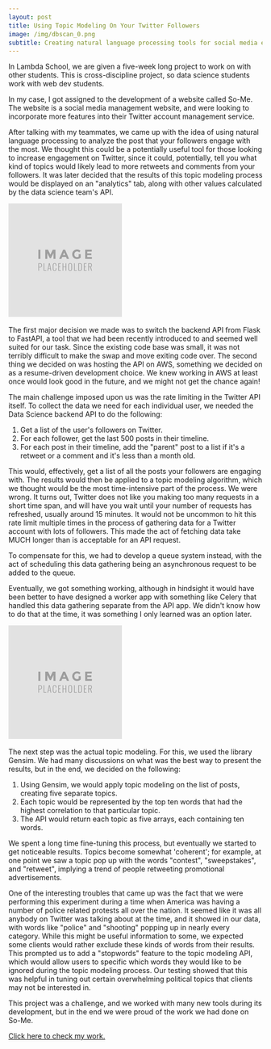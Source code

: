 ```yaml
---
layout: post
title: Using Topic Modeling On Your Twitter Followers
image: /img/dbscan_0.png
subtitle: Creating natural language processing tools for social media engagement analysis
---
```


In Lambda School, we are given a five-week long project to work on with other students. This is cross-discipline project, so data science students work with web dev students. 

In my case, I got assigned to the development of a website called So-Me. The website is a social media management website, and were looking to incorporate more features into their Twitter account management service. 

After talking with my teammates, we came up with the idea of using natural language processing to analyze the post that your followers engage with the most. We thought this could be a potentially useful tool for those looking to increase engagement on Twitter, since it could, potentially, tell you what kind of topics would likely lead to more retweets and comments from your followers. It was later decided that the results of this topic modeling process would be displayed on an "analytics" tab, along with other values calculated by the data science team's API.

![alt text](/img/placeholder.png "Placeholder text")

The first major decision we made was to switch the backend API from Flask to FastAPI, a tool that we had been recently introduced to and seemed well suited for our task. Since the existing code base was small, it was not terribly difficult to make the swap and move exiting code over. The second thing we decided on was hosting the API on AWS, something we decided on as a resume-driven development choice. We knew working in AWS at least once would look good in the future, and we might not get the chance again! 

The main challenge imposed upon us was the rate limiting in the Twitter API itself. To collect the data we need for each individual user, we needed the Data Science backend API to do the following:

1) Get a list of the user's followers on Twitter.
2) For each follower, get the last 500 posts in their timeline. 
3) For each post in their timeline, add the "parent" post to a list if it's a retweet or a comment and it's less than a month old. 

This would, effectively, get a list of all the posts your followers are engaging with. The results would then be applied to a topic modeling algorithm, which we thought would be the most time-intensive part of the process. We were wrong. It turns out, Twitter does not like you making too many requests in a short time span, and will have you wait until your number of requests has refreshed, usually around 15 minutes. It would not be uncommon to hit this rate limit multiple times in the process of gathering data for a Twitter account with lots of followers. This made the act of fetching data take MUCH longer than is acceptable for an API request. 

To compensate for this, we had to develop a queue system instead, with the act of scheduling this data gathering being an asynchronous request to be added to the queue. 

Eventually, we got something working, although in hindsight it would have been better to have designed a worker app with something like Celery that handled this data gathering separate from the API app. We didn't know how to do that at the time, it was something I only learned was an option later.

![alt text](/img/placeholder.png "Placeholder text")

The next step was the actual topic modeling. For this, we used the library Gensim. We had many discussions on what was the best way to present the results, but in the end, we decided on the following:

1) Using Gensim, we would apply topic modeling on the list of posts, creating five separate topics. 
2) Each topic would be represented by the top ten words that had the highest correlation to that particular topic. 
3) The API would return each topic as five arrays, each containing ten words.

We spent a long time fine-tuning this process, but eventually we started to get noticeable results. Topics become somewhat 'coherent'; for example, at one point we saw a topic pop up with the words "contest", "sweepstakes", and "retweet", implying a trend of people retweeting promotional advertisements. 

One of the interesting troubles that came up was the fact that we were performing this experiment during a time when America was having a number of police related protests all over the nation. It seemed like it was all anybody on Twitter was talking about at the time, and it showed in our data, with words like "police" and "shooting" popping up in nearly every category. While this might be useful information to some, we expected some clients would rather exclude these kinds of words from their results. This prompted us to add a "stopwords" feature to the topic modeling API, which would allow users to specific which words they would like to be ignored during the topic modeling process. Our testing showed that this was helpful in tuning out certain overwhelming political topics that clients may not be interested in. 

This project was a challenge, and we worked with many new tools during its development, but in the end we were proud of the work we had done on So-Me.

[Click here to check my work.](https://github.com/BuildABuddha/DBSCAN "DBSCAN/KDBSCAN GitHub Repo")
